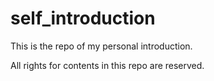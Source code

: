 # self_introduction  

This is the repo of my personal introduction.  
   
All rights for contents in this repo are reserved.
